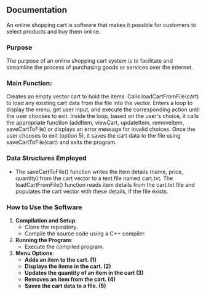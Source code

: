 ## Documentation

An online shopping cart is software that makes it possible for customers to select products and buy them online.

### Purpose
The purpose of an online shopping cart system is to facilitate and streamline the process of purchasing goods or services over the internet.
### Main Function:
Creates an empty vector cart to hold the items.
Calls loadCartFromFile(cart) to load any existing cart data from the file into the vector.
Enters a loop to display the menu, get user input, and execute the corresponding action until the user chooses to exit.
Inside the loop, based on the user's choice, it calls the appropriate function (addItem, viewCart, updateItem, removeItem, saveCartToFile) or displays an error message for invalid choices.
Once the user chooses to exit (option 5), it saves the cart data to the file using saveCartToFile(cart) and exits the program.

### Data Structures Employed
- The saveCartToFile() function writes the item details (name, price, quantity) from the cart vector to a text file named cart.txt.
The loadCartFromFile() function reads item details from the cart.txt file and populates the cart vector with these details, if the file exists.

### How to Use the Software
1. **Compilation and Setup**:
   - Clone the repository.
   - Compile the source code using a C++ compiler.
2. **Running the Program**:
   - Execute the compiled program.
3. **Menu Options**:
   - **Adds an item to the cart. (1)**
   - **Displays the items in the cart. (2)**
   - **Updates the quantity of an item in the cart (3)**
   - **Removes an item from the cart. (4)**
   - **Saves the cart data to a file. (5)**

